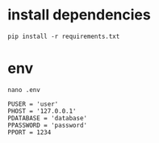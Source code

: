 # install dependencies

```
pip install -r requirements.txt  
```

# env

```
nano .env
```


```
PUSER = 'user'
PHOST = '127.0.0.1'
PDATABASE = 'database'
PPASSWORD = 'password'
PPORT = 1234
```
